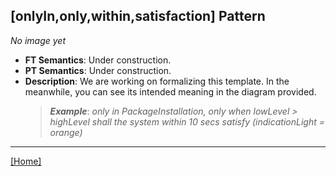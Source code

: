 ## [onlyIn,only,within,satisfaction] Pattern
_No image yet_
 * **FT Semantics**: Under construction.
 * **PT Semantics**: Under construction.
 * **Description**: We are working on formalizing this template. In the meanwhile, you can see its intended meaning in the diagram provided.
   > **_Example_**: _only in PackageInstallation, only when lowLevel > highLevel shall the system  within 10 secs satisfy (indicationLight = orange)_   
***
[[Home]](../semantics.md)